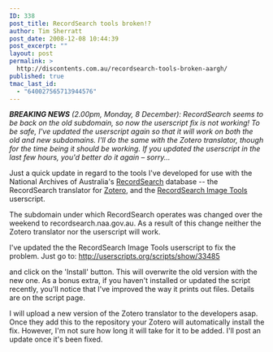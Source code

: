 ```yaml
---
ID: 338
post_title: RecordSearch tools broken!?
author: Tim Sherratt
post_date: 2008-12-08 10:44:39
post_excerpt: ""
layout: post
permalink: >
  http://discontents.com.au/recordsearch-tools-broken-aargh/
published: true
tmac_last_id:
  - "640027565713944576"
---
```

<em><strong>BREAKING NEWS</strong> (2.00pm, Monday, 8 December): RecordSearch seems to be back on the old subdomain, so now the userscript fix is not working! To be safe, I've updated the userscript </em><em>again so that it will work on both the old and new subdomains. I'll do the same with the Zotero translator, though for the time being it should be working. If you updated the userscript in the last few hours, you'd better do it again – sorry...</em><!--more-->

Just a quick update in regard to the tools I've developed for use with the National Archives of Australia's <a href="http://naa.gov.au/collection/recordsearch/index.aspx">RecordSearch</a> database -- the RecordSearch translator for <a href="http://zotero.org">Zotero</a>, and the <a href="http://userscripts.org/scripts/show/33485">RecordSearch Image Tools</a> userscript.

The subdomain under which RecordSearch operates was changed over the weekend to recordsearch.naa.gov.au. As a result of this change neither the Zotero translator nor the userscript will work.

I've updated the the RecordSearch Image Tools userscript to fix the problem. Just go to:
<a href=" http://userscripts.org/scripts/show/33485">
http://userscripts.org/scripts/show/33485</a>

and click on the 'Install' button. This will overwrite the old version with the new one. As a bonus extra, if you haven't installed or updated the script recently, you'll notice that I've improved the way it prints out files. Details are on the script page.

I will upload a new version of the Zotero translator to the developers asap. Once they add this to the repository your Zotero will automatically install the fix. However, I'm not sure how long it will take for it to be added. I'll post an update once it's been fixed.